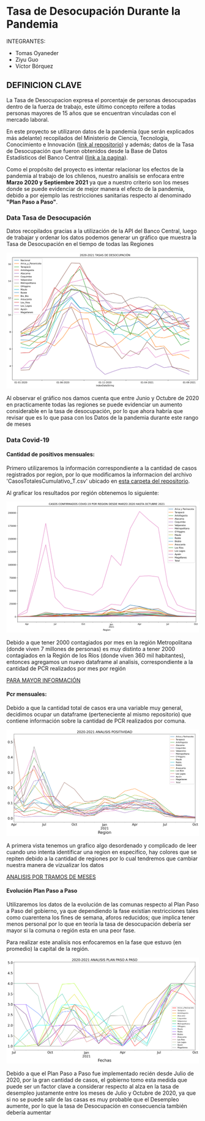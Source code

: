 # Tasa de Desocupación Durante la Pandemia

INTEGRANTES:
- Tomas Oyaneder
- Ziyu Guo
- Víctor Bórquez

## DEFINICION CLAVE

La Tasa de Desocupacion expresa el porcentaje de personas desocupadas dentro de la fuerza de trabajo, este último concepto reifere a todas personas mayores de 15 años que se encuentran vinculadas con el mercado laboral.

En este proyecto se utilizaron datos de la pandemia (que serán explicados más adelante) recopilados del Ministerio de Ciencia, Tecnología, Conocimiento e Innovación ([link al repositorio](https://github.com/MinCiencia/Datos-COVID19/)) y además; datos de la Tasa de Desocupación que fueron obtenidos desde la Base de Datos Estadísticos del Banco Central ([link a la pagina](https://si3.bcentral.cl/Siete/ES/Siete/Cuadro/CAP_EMP_REM_DEM/MN_EMP_REM_DEM13/ED_TDNRM2)).

Como el propósito del proyecto es intentar relacionar los efectos de la pandemia al trabajo de los chilenos, nuestro analisis se enfocara entre __Marzo 2020 y Septiembre 2021__ ya que a nuestro criterio son los meses donde se puede evidenciar de mejor manera el efecto de la pandemia, debido a por ejemplo las restricciones sanitarias respecto al denominado __"Plan Paso a Paso"__.

### Data Tasa de Desocupación

Datos recopilados gracias a la utilización de la API del Banco Central, luego de trabajar y ordenar los datos podemos generar un gráfico que muestra la Tasa de Desocupación en el tiempo de todas las Regiones

![Im](/content/images/tasas_regiones.png)

Al observar el gráfico nos damos cuenta que entre Junio y Octubre de 2020 en practicamente todas las regiones se puede evidenciar un aumento considerable en la tasa de desocupación, por lo que ahora habría que revisar que es lo que pasa con los Datos de la pandemia durante este rango de meses


### Data Covid-19
#### Cantidad de positivos mensuales:
Primero utilizaremos la información correspondiente a la cantidad de casos registrados por region, por lo que modificamos la informacion del archivo 'CasosTotalesCumulativo_T.csv' ubicado en [esta carpeta del repositorio](https://github.com/MinCiencia/Datos-COVID19/tree/master/output/producto3).

Al graficar los resultados por región obtenemos lo siguiente:

![Imagen](/content/images/casos_por_region.png)

Debido a que tener 2000 contagiados por mes en la región Metropolitana (donde viven 7 millones de personas) es muy distinto a tener 2000 contagiados en la Región de los Ríos (donde viven 360 mil habitantes), entonces agregamos un nuevo dataframe al analisis, correspondiente a la cantidad de PCR realizados por mes por región

[PARA MAYOR INFORMACIÓN](/content/pages/covid1.md)

#### Pcr mensuales:

Debido a que la cantidad total de casos era una variable muy general, decidimos ocupar un dataframe (perteneciente al mismo repositorio) que contiene información sobre la cantidad de PCR realizados por comuna.

![Imagen](/content/images/positividad_porcentaje.png)

A primera vista tenemos un grafico algo desordenado y complicado de leer cuando uno intenta identificar una region en especifico, hay colores que se repiten debido a la cantidad de regiones por lo cual tendremos que cambiar nuestra manera de vizualizar los datos

[ANALISIS POR TRAMOS DE MESES](/content/pages/pcr1.md)

#### Evolución Plan Paso a Paso

Utilizaremos los datos de la evolución de las comunas respecto al Plan Paso a Paso del gobierno, ya que dependiendo la fase existían restricciones tales como cuarentena los fines de semana, aforos reducidos; que implica tener menos personal por lo que en teoría la tasa de desocupación debería ser mayor si la comuna o región esta en una peor fase.

Para realizar este analisis nos enfocaremos en la fase que estuvo (en promedio) la capital de la región.

![Imagnn](/content/images/paso_a_paso.png)

Debido a que el Plan Paso a Paso fue implementado recién desde Julio de 2020, por la gran cantidad de casos, el gobierno tomo esta medida que puede ser un factor clave a considerar respecto al alza en la tasa de desempleo justamente entre los meses de Julio y Octubre de 2020, ya que si no se puede salir de las casas es muy probable que el Desempleo aumente, por lo que la tasa de Desocupación en consecuencia también debería aumentar